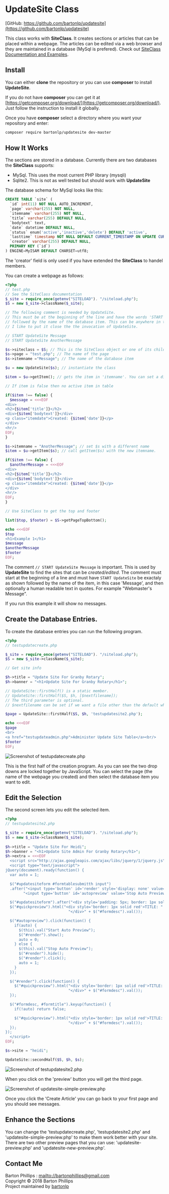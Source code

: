 # UpdateSite Class
[GitHub: https://github.com/bartonlp/updatesite](https://github.com/bartonlp/updatesite)

This class works with **SiteClass**. It creates sections or articles that can be placed within a webpage. The articles can be edited via a web browser and they are maintained in a database (MySql is prefered). Check out [SiteClass Documentation and Examples](https://bartonlp.github.io/site-class).

## Install

You can either **clone** the repository or you can use **composer** to install **UpdateSite**.

If you do not have **composer** you can get it at [https://getcomposer.org/download/](https://getcomposer.org/download/). Just follow the instruction to install it globally. 

Once you have **composer** select a directory where you want your repository and enter:

```bash
composer require bartonlp/updatesite dev-master
```

## How It Works

The sections are stored in a database. Currently there are two databases the **SiteClass** supports:
* MySql. This uses the most current PHP library (mysqli)
* Sqlite2. This is not as well tested but should work with **UpdateSite**

The database schema for MySql looks like this:

```sql
CREATE TABLE `site` (
  `id` int(11) NOT NULL AUTO_INCREMENT,
  `page` varchar(255) NOT NULL,
  `itemname` varchar(255) NOT NULL,
  `title` varchar(255) DEFAULT NULL,
  `bodytext` text,
  `date` datetime DEFAULT NULL,
  `status` enum('active','inactive','delete') DEFAULT 'active',
  `lasttime` timestamp NOT NULL DEFAULT CURRENT_TIMESTAMP ON UPDATE CURRENT_TIMESTAMP,
  `creator` varchar(255) DEFAULT NULL,
  PRIMARY KEY (`id`)
) ENGINE=MyISAM DEFAULT CHARSET=utf8;
```

The 'creator' field is only used if you have extended the **SiteClass** to handel members.

You can create a webpage as follows:

```php
<?php
// test.php
// See the SiteClass documentation 
$_site = require_once(getenv("SITELOAD"). "/siteload.php");
$S = new $_site->className($_site);

// The following comment is needed by UpdateSite.
// This must be at the beginning of the line and have the words 'START UpdateSite' 
// followed by the name of the database item. This can be anywhere in the file but
// I like to put it close the the invocation of UpdateSite.

// START UpdateSite Message
// START UpdateSite AnotherMessage

$s->siteclass = $S; // This is the SiteClass object or one of its children
$s->page = "test.php"; // The name of the page
$s->itemname ="Message"; // The name of the database item

$u = new UpdateSite($s); // instantiate the class

$item = $u->getItem(); // gets the item in 'itemname'. You can set a different value and then call with $s.

// If item is false then no active item in table

if($item !== false) {
  $message = <<<EOF
<div>
<h2>{$item['title']}</h2>
<div>{$item['bodytext']}</div>
<p class="itemdate">Created: {$item['date']}</p>
</div>
<hr/>
EOF;
}

$s->itemname = "AnotherMessage"; // set $s with a different name
$item = $u->getItem($s); // call getItem($s) with the new itemname.

if($item !== false) {
  $anotherMessage = <<<EOF
<div>
<h2>{$item['title']}</h2>
<div>{$item['bodytext']}</div>
<p class="itemdate">Created: {$item['date']}</p>
</div>
<hr/>
EOF;
}

// Use SiteClass to get the top and footer

list($top, $footer) = $S->getPageTopBottom();

echo <<<EOF
$top
<h1>Example 1</h1>
$message
$anotherMessage
$footer
EOF;
```

The comment `// START UpdateSite Message` is important. This is used by **UpdateSite** to find the sites that can be *created/edited*. The comment must start at the beginning of a line and must have `START UpdateSite` be exactaly as shown followed by the name of the item, in this case 'Message', and then optionally a human readable text in quotes. For example "Webmaster's Message".

If you run this example it will show no messages.

## Create the Database Entries.

To create the database entries you can run the following program.

```php
<?php
// testupdatecreate.php

$_site = require_once(getenv("SITELOAD"). "/siteload.php");
$S = new $_site->className($_site);

// Get site info

$h->title = "Update Site For Granby Rotary";
$h->banner = "<h1>Update Site For Granby Rotary</h1>";

// UpdateSite::firstHalf() is a static member.
// UpdateSite::firstHalf($S, $h, [$nextfilename]);
// The third parameter is optional.
// $nextfilename can be set if we want a file other than the default which is "/updatesite2.php".

$page = UpdateSite::firstHalf($S, $h, 'testupdatesite2.php');

echo <<<EOF
$page
<br>
<a href="testupdateadmin.php">Administer Update Site Table</a><br/>
$footer
EOF;
```

![Screenshot of testupdatecreate.php](https://bartonlp.github.io/updatesite/image1.png)

This is the first half of the creation program. As you can see the two drop downs are locked together by JavaScript. You can select the page (the name of the webpage you created) and then select the database item you want to edit.

## Edit the Selection

The second screen lets you edit the selected item.

```php
<?php
// testupdatesite2.php

$_site = require_once(getenv("SITELOAD"). "/siteload.php");
$S = new $_site->className($_site);
   
$h->title = "Update Site For Heidi";
$h->banner = "<h1>Update Site Admin For Granby Rotary</h1>";
$h->extra = <<<EOF
  <script src="http://ajax.googleapis.com/ajax/libs/jquery/1/jquery.js"></script>
  <script type="text/javascript">
jQuery(document).ready(function() {
  var auto = 1;

  $("#updatesiteform #formtablesubmitth input")
  .after("<input type='button' id='render' style='display: none' value='Quick Preview'/>" +
        "<input type='button' id='autopreview' value='Stop Auto Preview' />");

  $("#updatesiteform").after("<div style='padding: 5px; border: 1px solid black' id='quickpreview'>");
  $("#quickpreview").html("<div style='border: 1px solid red'>TITLE: " + $("#formtitle").val() +
                            "</div>" + $("#formdesc").val());

  $("#autopreview").click(function() {
    if(auto) {
      $(this).val("Start Auto Preview");
      $("#render").show();
      auto = 0;
    } else {
      $(this).val("Stop Auto Preview");
      $("#render").hide();
      $("#render").click();
      auto = 1;
    }
  });

  $("#render").click(function() {
    $("#quickpreview").html("<div style='border: 1px solid red'>TITLE: " + $("#formtitle").val() +
                            "</div>" + $("#formdesc").val());
  });

  $("#formdesc, #formtitle").keyup(function() {
    if(!auto) return false;

    $("#quickpreview").html("<div style='border: 1px solid red'>TITLE: " + $("#formtitle").val() +
                            "</div>" + $("#formdesc").val());
  });
});
  </script>
EOF;

$s->site = "heidi";

UpdateSite::secondHalf($S, $h, $s);
```

![Screenshot of testupdatesite2.php](https://bartonlp.github.io/updatesite/image2.png)

When you click on the 'preview' button you will get the third page.

![Screenshot of updatesite-simple-preview.php](https://bartonlp.github.io/updatesite/image3.png)

Once you click the 'Create Article' you can go back to your first page and you should see messages.

## Enhance the Sections

You can change the 'testupdatecreate.php', 'testupdatesite2.php' and 'updatesite-simple-preview.php' to make them work better with your site. There are two other preview pages that you can use: 'updatesite-preview.php' and 'updatesite-new-preview.php'.

## Contact Me

Barton Phillips : [mailto://bartonphillips@gmail.com](mailto://bartonphillips@gmail.com)    
Copyright &copy; 2018 Barton Phillips  
Project maintained by [bartonlp](https://github.com/bartonlp)
